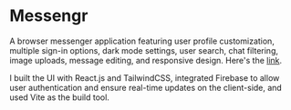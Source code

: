 # Messengr

A browser messenger application featuring user profile customization, multiple sign-in options, dark mode settings,
user search, chat filtering, image uploads, message editing, and responsive design. Here's the [link](https://messengr-alpha.netlify.app).

I built the UI with React.js and TailwindCSS, integrated Firebase to allow user authentication and ensure real-time updates on the client-side, and used Vite as the build tool.


